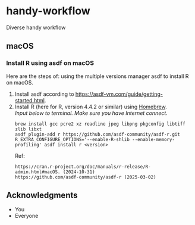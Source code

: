 # handy-workflow
Diverse handy workflow

## macOS

### Install R using asdf on macOS

Here are the steps of: using the multiple versions manager asdf to install R on macOS.

1. Install asdf according to <https://asdf-vm.com/guide/getting-started.html>.  
2. Install R (here for R, version 4.4.2 or similar) using [Homebrew](https://brew.sh/).  
   *Input below to terminal. Make sure you have Internet connect.*
   ```
   brew install gcc pcre2 xz readline jpeg libpng pkgconfig libtiff zlib libxt
   asdf plugin-add r https://github.com/asdf-community/asdf-r.git
   R_EXTRA_CONFIGURE_OPTIONS='--enable-R-shlib --enable-memory-profiling' asdf install r <version>
   ```
   Ref:
   ```
   https://cran.r-project.org/doc/manuals/r-release/R-admin.html#macOS. (2024-10-31)
   https://github.com/asdf-community/asdf-r (2025-03-02)
   ```


## Acknowledgments
  - You
  - Everyone
